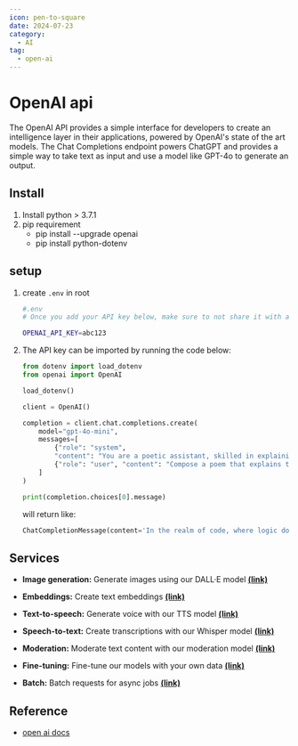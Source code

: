 ```yaml
---
icon: pen-to-square
date: 2024-07-23
category:
  - AI
tag:
  - open-ai
---
```

# OpenAI api
The OpenAI API provides a simple interface for developers to create an intelligence layer in their applications, powered by OpenAI's state of the art models. The Chat Completions endpoint powers ChatGPT and provides a simple way to take text as input and use a model like GPT-4o to generate an output.

## Install

1. Install python > 3.7.1
1. pip requirement
    - pip install --upgrade openai
    - pip install python-dotenv

## setup
1. create ``.env`` in root
    ``` bash
    #.env
    # Once you add your API key below, make sure to not share it with anyone! The API key should remain private.

    OPENAI_API_KEY=abc123
    ```
1. The API key can be imported by running the code below:
    ``` python
    from dotenv import load_dotenv
    from openai import OpenAI

    load_dotenv()

    client = OpenAI()

    completion = client.chat.completions.create(
        model="gpt-4o-mini",
        messages=[
            {"role": "system",
            "content": "You are a poetic assistant, skilled in explaining complex programming concepts with creative flair."},
            {"role": "user", "content": "Compose a poem that explains the concept of recursion in programming."}
        ]
    )

    print(completion.choices[0].message)
    ```

    will return like:
    ``` python
    ChatCompletionMessage(content='In the realm of code, where logic does dance,  \nThere lies a concept, a charming romance—  \nRecursion, it whispers, a tale of the same,  \nWhere functions call forth, a recursive game.  \n\n**Oh, function dear, take a step in the night,**  \n**For within you lies magic, both wondrous and bright.**  \n**A problem before you, complex and wide,**  \n**But break it in pieces—let smaller ones ride.**  \n\nPicture a mirror, reflecting each face,  \nIn finite dimensions, a looping embrace.  \nWhen faced with a puzzle too vast to unfold,  \nYou summon your function, both daring and bold.  \n\n“With input so slender, solve me, you must,  \nThen call me again, in your wisdom I trust.”  \nIt answers your call, then thus it returns,  \nLike ripples on water, their lesson it learns.  \n\nBase case, the anchor, the end of this tale,  \nWhen conditions are met, it will not derail.  \nBut should you forget, and call forth too deep,  \nA stack overflow waits, in silence it’ll creep.  \n\nSo ponder this beauty, this method so grand,  \nBreaking down problems, like grains in the sand.  \nEach call a new story, each step a new friend,  \nIn the heart of recursion, solutions ascend.  \n\nSo embrace the recursion, let layers unfold,  \nIn the dance of the code, let your algorithms hold.  \nFor sometimes the journey, taken step by step,  \nBrings journey’s end closer, with each careful rep.  ', role='assistant', function_call=None, tool_calls=None)

    ```

## Services
- **Image generation:** Generate images using our DALL·E model [**(link)**](https://platform.openai.com/docs/guides/images)

- **Embeddings:** Create text embeddings [**(link)**](https://platform.openai.com/docs/guides/embeddings)

- **Text-to-speech:** Generate voice with our TTS model [**(link)**](https://platform.openai.com/docs/guides/text-to-speech)

- **Speech-to-text:** Create transcriptions with our Whisper model [**(link)**](https://platform.openai.com/docs/guides/speech-to-text)

- **Moderation:** Moderate text content with our moderation model [**(link)**](https://platform.openai.com/docs/guides/moderation)

- **Fine-tuning:** Fine-tune our models with your own data [**(link)**](https://platform.openai.com/docs/guides/fine-tuning)

- **Batch:** Batch requests for async jobs [**(link)**](https://platform.openai.com/docs/guides/batch)



## Reference
- [open ai docs](https://platform.openai.com/docs/quickstart)